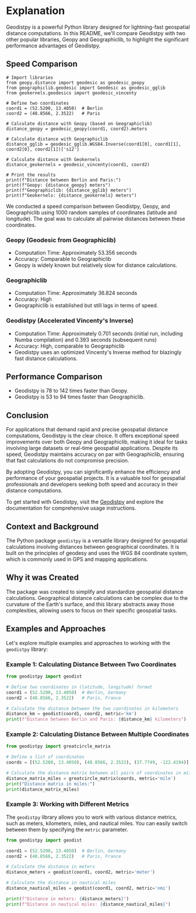 # Explanation

Geodistpy is a powerful Python library designed for lightning-fast geospatial distance computations. In this README, we'll compare Geodistpy with two other popular libraries, Geopy and Geographiclib, to highlight the significant performance advantages of Geodistpy.

## Speed Comparison

```
# Import libraries
from geopy.distance import geodesic as geodesic_geopy
from geographiclib.geodesic import Geodesic as geodesic_gglib
from geokernels.geodesics import geodesic_vincenty

# Define two coordinates
coord1 = (52.5200, 13.4050)  # Berlin
coord2 = (48.8566, 2.3522)   # Paris

# Calculate distance with Geopy (based on Geographiclib)
distance_geopy = geodesic_geopy(coord1, coord2).meters

# Calculate distance with Geographiclib
distance_gglib = geodesic_gglib.WGS84.Inverse(coord1[0], coord1[1], coord2[0], coord2[1])['s12']

# Calculate distance with Geokernels
distance_geokernels = geodesic_vincenty(coord1, coord2)

# Print the results
print(f"Distance between Berlin and Paris:")
print(f"Geopy: {distance_geopy} meters")
print(f"Geographiclib: {distance_gglib} meters")
print(f"Geokernels: {distance_geokernels} meters")

```
We conducted a speed comparison between Geodistpy, Geopy, and Geographiclib using 1000 random samples of coordinates (latitude and longitude). The goal was to calculate all pairwise distances between these coordinates.

### Geopy (Geodesic from Geographiclib)

- Computation Time: Approximately 53.356 seconds
- Accuracy: Comparable to Geographiclib
- Geopy is widely known but relatively slow for distance calculations.

### Geographiclib

- Computation Time: Approximately 36.824 seconds
- Accuracy: High
- Geographiclib is established but still lags in terms of speed.

### Geodistpy (Accelerated Vincenty's Inverse)

- Computation Time: Approximately 0.701 seconds (initial run, including Numba compilation) and 0.393 seconds (subsequent runs)
- Accuracy: High, comparable to Geographiclib
- Geodistpy uses an optimized Vincenty's Inverse method for blazingly fast distance calculations.

## Performance Comparison

- Geodistpy is 78 to 142 times faster than Geopy.
- Geodistpy is 53 to 94 times faster than Geographiclib.

## Conclusion

For applications that demand rapid and precise geospatial distance computations, Geodistpy is the clear choice. It offers exceptional speed improvements over both Geopy and Geographiclib, making it ideal for tasks involving large datasets or real-time geospatial applications. Despite its speed, Geodistpy maintains accuracy on par with Geographiclib, ensuring that fast calculations do not compromise precision.

By adopting Geodistpy, you can significantly enhance the efficiency and performance of your geospatial projects. It is a valuable tool for geospatial professionals and developers seeking both speed and accuracy in their distance computations.

To get started with Geodistpy, visit the [Geodistpy](https://github.com/pawangeek/geodistpy) and explore the documentation for comprehensive usage instructions.


## Context and Background

The Python package `geodistpy` is a versatile library designed for geospatial calculations involving distances between geographical coordinates. It is built on the principles of geodesy and uses the WGS 84 coordinate system, which is commonly used in GPS and mapping applications.

## Why it was Created

The package was created to simplify and standardize geospatial distance calculations. Geographical distance calculations can be complex due to the curvature of the Earth's surface, and this library abstracts away those complexities, allowing users to focus on their specific geospatial tasks.

## Examples and Approaches

Let's explore multiple examples and approaches to working with the `geodistpy` library:

### Example 1: Calculating Distance Between Two Coordinates

```python
from geodistpy import geodist

# Define two coordinates in (latitude, longitude) format
coord1 = (52.5200, 13.4050)  # Berlin, Germany
coord2 = (48.8566, 2.3522)   # Paris, France

# Calculate the distance between the two coordinates in kilometers
distance_km = geodist(coord1, coord2, metric='km')
print(f"Distance between Berlin and Paris: {distance_km} kilometers")
```

### Example 2: Calculating Distance Between Multiple Coordinates

```python
from geodistpy import greatcircle_matrix

# Define a list of coordinates
coords = [(52.5200, 13.4050), (48.8566, 2.3522), (37.7749, -122.4194)]

# Calculate the distance matrix between all pairs of coordinates in miles
distance_matrix_miles = greatcircle_matrix(coords, metric='mile')
print("Distance matrix in miles:")
print(distance_matrix_miles)
```

### Example 3: Working with Different Metrics

The `geodistpy` library allows you to work with various distance metrics, such as meters, kilometers, miles, and nautical miles. You can easily switch between them by specifying the `metric` parameter.

```python
from geodistpy import geodist

coord1 = (52.5200, 13.4050)  # Berlin, Germany
coord2 = (48.8566, 2.3522)   # Paris, France

# Calculate the distance in meters
distance_meters = geodist(coord1, coord2, metric='meter')

# Calculate the distance in nautical miles
distance_nautical_miles = geodist(coord1, coord2, metric='nmi')

print(f"Distance in meters: {distance_meters}")
print(f"Distance in nautical miles: {distance_nautical_miles}")
